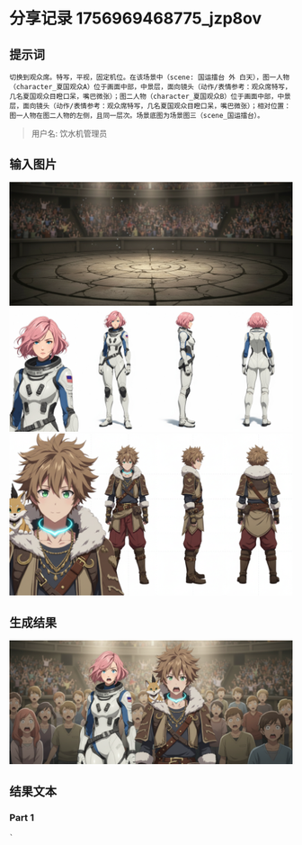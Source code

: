 # 分享记录 1756969468775_jzp8ov

## 提示词

```
切换到观众席。特写，平视，固定机位。在该场景中（scene: 国运擂台 外 白天），图一人物（character_夏国观众A）位于画面中部，中景层，面向镜头（动作/表情参考：观众席特写，几名夏国观众目瞪口呆，嘴巴微张）；图二人物（character_夏国观众B）位于画面中部，中景层，面向镜头（动作/表情参考：观众席特写，几名夏国观众目瞪口呆，嘴巴微张）；相对位置：图一人物在图二人物的左侧，且同一层次。场景底图为场景图三（scene_国运擂台）。
```

> 用户名: 饮水机管理员

## 输入图片

![](./inputs/scene.png)
![](./inputs/character_0.png)
![](./inputs/character_1.png)

## 生成结果

![](./outputs/result_part_1.png)

## 结果文本

### Part 1

```
`
```
